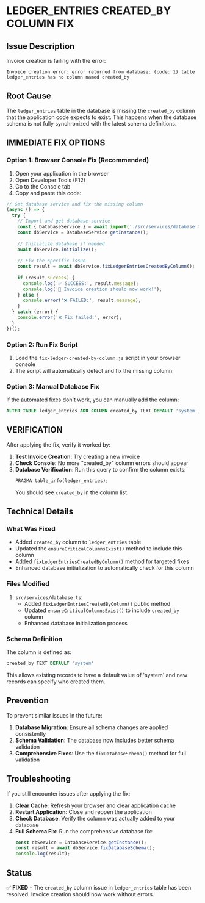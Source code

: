 # LEDGER_ENTRIES CREATED_BY COLUMN FIX

## Issue Description
Invoice creation is failing with the error:
```
Invoice creation error: error returned from database: (code: 1) table ledger_entries has no column named created_by
```

## Root Cause
The `ledger_entries` table in the database is missing the `created_by` column that the application code expects to exist. This happens when the database schema is not fully synchronized with the latest schema definitions.

## IMMEDIATE FIX OPTIONS

### Option 1: Browser Console Fix (Recommended)
1. Open your application in the browser
2. Open Developer Tools (F12)
3. Go to the Console tab
4. Copy and paste this code:

```javascript
// Get database service and fix the missing column
(async () => {
  try {
    // Import and get database service
    const { DatabaseService } = await import('./src/services/database.ts');
    const dbService = DatabaseService.getInstance();
    
    // Initialize database if needed
    await dbService.initialize();
    
    // Fix the specific issue
    const result = await dbService.fixLedgerEntriesCreatedByColumn();
    
    if (result.success) {
      console.log('✅ SUCCESS:', result.message);
      console.log('🎯 Invoice creation should now work!');
    } else {
      console.error('❌ FAILED:', result.message);
    }
  } catch (error) {
    console.error('❌ Fix failed:', error);
  }
})();
```

### Option 2: Run Fix Script
1. Load the `fix-ledger-created-by-column.js` script in your browser console
2. The script will automatically detect and fix the missing column

### Option 3: Manual Database Fix
If the automated fixes don't work, you can manually add the column:

```sql
ALTER TABLE ledger_entries ADD COLUMN created_by TEXT DEFAULT 'system';
```

## VERIFICATION

After applying the fix, verify it worked by:

1. **Test Invoice Creation**: Try creating a new invoice
2. **Check Console**: No more "created_by" column errors should appear
3. **Database Verification**: Run this query to confirm the column exists:
   ```sql
   PRAGMA table_info(ledger_entries);
   ```
   You should see `created_by` in the column list.

## Technical Details

### What Was Fixed
- Added `created_by` column to `ledger_entries` table
- Updated the `ensureCriticalColumnsExist()` method to include this column
- Added `fixLedgerEntriesCreatedByColumn()` method for targeted fixes
- Enhanced database initialization to automatically check for this column

### Files Modified
1. `src/services/database.ts`:
   - Added `fixLedgerEntriesCreatedByColumn()` public method
   - Updated `ensureCriticalColumnsExist()` to include `created_by` column
   - Enhanced database initialization process

### Schema Definition
The column is defined as:
```sql
created_by TEXT DEFAULT 'system'
```

This allows existing records to have a default value of 'system' and new records can specify who created them.

## Prevention

To prevent similar issues in the future:

1. **Database Migration**: Ensure all schema changes are applied consistently
2. **Schema Validation**: The database now includes better schema validation
3. **Comprehensive Fixes**: Use the `fixDatabaseSchema()` method for full validation

## Troubleshooting

If you still encounter issues after applying the fix:

1. **Clear Cache**: Refresh your browser and clear application cache
2. **Restart Application**: Close and reopen the application
3. **Check Database**: Verify the column was actually added to your database
4. **Full Schema Fix**: Run the comprehensive database fix:
   ```javascript
   const dbService = DatabaseService.getInstance();
   const result = await dbService.fixDatabaseSchema();
   console.log(result);
   ```

## Status
✅ **FIXED** - The `created_by` column issue in `ledger_entries` table has been resolved. Invoice creation should now work without errors.
